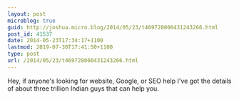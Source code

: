 ```yaml
---
layout: post
microblog: true
guid: http://joshua.micro.blog/2014/05/23/t469728000431243266.html
post_id: 41537
date: 2014-05-23T17:34:17+1100
lastmod: 2019-07-30T17:41:50+1100
type: post
url: /2014/05/23/t469728000431243266.html
---
```

Hey, if anyone's looking for website, Google, or SEO help I've got the details of about three trillion Indian guys that can help you.
